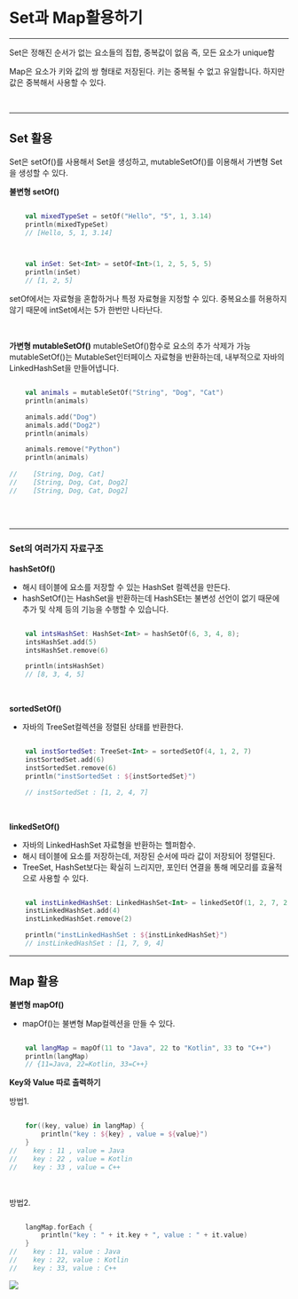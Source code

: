 
<br>

# Set과 Map활용하기
--- 

Set은 정해진 순서가 없는 요소들의 집합, 중복값이 없음 즉, 모든 요소가 unique함

Map은 요소가 키와 값의 쌍 형태로 저장된다. 키는 중복될 수 없고 유일합니다. 하지만 값은 중복해서 사용할 수 있다.


<br>

---
## Set 활용

Set은 setOf()를 사용해서 Set을 생성하고, mutableSetOf()를 이용해서 가변형 Set을 생성할 수 있다.

**불변형 setOf()**

``` kotlin

    val mixedTypeSet = setOf("Hello", "5", 1, 3.14)
    println(mixedTypeSet)
    // [Hello, 5, 1, 3.14]



    val inSet: Set<Int> = setOf<Int>(1, 2, 5, 5, 5)
    println(inSet)
	// [1, 2, 5]

```

setOf에서는 자료형을 혼합하거나 특정 자료형을 지정할 수 있다.
중복요소를 허용하지 않기 때문에 intSet에서는 5가 한번만 나타난다.

<br>

**가변형 mutableSetOf()**
mutableSetOf()함수로 요소의 추가 삭제가 가능 mutableSetOf()는 MutableSet인터페이스 자료형을 반환하는데, 내부적으로 자바의 LinkedHashSet을 만들어냅니다.

``` kotlin

    val animals = mutableSetOf("String", "Dog", "Cat")
    println(animals)

    animals.add("Dog")
    animals.add("Dog2")
    println(animals)

    animals.remove("Python")
    println(animals)
    
//    [String, Dog, Cat]
//    [String, Dog, Cat, Dog2]
//    [String, Dog, Cat, Dog2]
   

```

<br>

---
### Set의 여러가지 자료구조

**hashSetOf()**

- 해시 테이블에 요소를 저장할 수 있는  HashSet 컬렉션을 만든다.
- hashSetOf()는 HashSet을 반환하는데 HashSEt는 불변성 선언이 없기 때문에 추가 및 삭제 등의 기능을 수행할 수 있습니다.


``` kotlin

    val intsHashSet: HashSet<Int> = hashSetOf(6, 3, 4, 8);
    intsHashSet.add(5)
    intsHashSet.remove(6)

    println(intsHashSet)
    // [8, 3, 4, 5]

```

<br>

**sortedSetOf()**

- 자바의 TreeSet컬렉션을 정렬된 상태를 반환한다.

``` kotlin

    val instSortedSet: TreeSet<Int> = sortedSetOf(4, 1, 2, 7)
    instSortedSet.add(6)
    instSortedSet.remove(6)
    println("instSortedSet : ${instSortedSet}")

    // instSortedSet : [1, 2, 4, 7]

```

<br>

**linkedSetOf()**

- 자바의 LinkedHashSet 자료형을 반환하는 헬퍼함수.
- 해시 테이블에 요소를 저장하는데, 저장된 순서에 따라 값이 저장되어 정렬된다.
- TreeSet, HashSet보다는 확실히 느리지만, 포인터 연결을 통해 메모리를 효율적으로 사용할 수 있다.

``` kotlin

    val instLinkedHashSet: LinkedHashSet<Int> = linkedSetOf(1, 2, 7, 2, 9)
    instLinkedHashSet.add(4)
    instLinkedHashSet.remove(2)

    println("instLinkedHashSet : ${instLinkedHashSet}")
    // instLinkedHashSet : [1, 7, 9, 4]

```



---
## Map 활용

**불변형 mapOf()**

- mapOf()는 불변형 Map컬렉션을 만들 수 있다.

``` kotlin

    val langMap = mapOf(11 to "Java", 22 to "Kotlin", 33 to "C++")
    println(langMap)
	// {11=Java, 22=Kotlin, 33=C++}


```


**Key와 Value 따로 출력하기**

방법1. 

``` kotlin

    for((key, value) in langMap) {
        println("key : ${key} , value = ${value}")
    }
//    key : 11 , value = Java
//    key : 22 , value = Kotlin
//    key : 33 , value = C++


```

<br>

방법2.

``` kotlin

    langMap.forEach {
        println("key : " + it.key + ", value : " + it.value)
    }
//    key : 11, value : Java
//    key : 22, value : Kotlin
//    key : 33, value : C++


```


![](https://velog.velcdn.com/images/lifeisbeautiful/post/d4071240-19c4-4a3b-bfde-4032001b4003/image.png)












